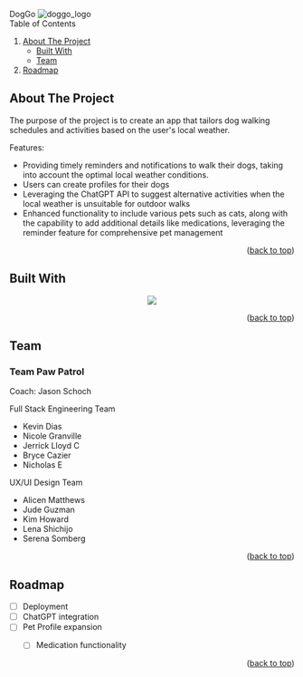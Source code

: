 <a name="readme-top"></a>

<!-- PROJECT LOGO -->
<div>
  DogGo
  <img src="https://github.com/ngran4/DogGo-fe/assets/105724406/73fc661b-fe40-4b42-8f4b-38014990693c" alt="doggo_logo">
</div>


<!-- TABLE OF CONTENTS -->
<div>
  <summary>Table of Contents</summary>
  <ol>
    <li>
      <a href="#about-the-project">About The Project</a>
      <ul>
        <li><a href="#built-with">Built With</a></li>
        <li><a href="#team">Team</a></li>
      </ul>
    </li>
    <li>
      <a href="#roadmap">Roadmap</a>
    </li>
  </ol>
</div>

<!--ABOUT THE PROJECT-->
## About The Project

The purpose of the project is to create an app that tailors dog walking schedules and activities based on the user's local weather. 

Features:
<ul>
  <li>Providing timely reminders and notifications to walk their dogs, taking into account the optimal local weather conditions.</li>
  <li>Users can create profiles for their dogs</li>
  <li>Leveraging the ChatGPT API to suggest alternative activities when the local weather is unsuitable for outdoor walks</li>
  <li>Enhanced functionality to include various pets such as cats, along with the capability to add additional details like medications, leveraging the reminder feature for comprehensive pet management</li>
</ul>

<p align="right">(<a href="#readme-top">back to top</a>)</p>

## Built With 

<p align="center">
  <a href="https://skillicons.dev">
    <img src="https://skillicons.dev/icons?i=css,js,mongodb,react,express,nodejs" />
  </a>
</p>

<p align="right">(<a href="#readme-top">back to top</a>)</p>

## Team 
<h3>Team Paw Patrol</h3>
<p>Coach: Jason Schoch</p>
<p>
  <p>Full Stack Engineering Team</p>
  <ul>
    <li>Kevin Dias</li>
    <li>Nicole Granville</li>
    <li>Jerrick Lloyd C</li>
    <li>Bryce Cazier</li>
    <li>Nicholas E</li>
  </ul>
</p>

<p>
  <p>UX/UI Design Team</p>
  <ul>
    <li>Alicen Matthews</li>
    <li>Jude Guzman</li>
    <li>Kim Howard</li>
    <li>Lena Shichijo</li>
    <li>Serena Somberg</li>
  </ul>
</p>

<p align="right">(<a href="#readme-top">back to top</a>)</p>

## Roadmap

- [ ] Deployment
- [ ] ChatGPT integration
- [ ] Pet Profile expansion
    - [ ] Medication functionality
     

<p align="right">(<a href="#readme-top">back to top</a>)</p>


